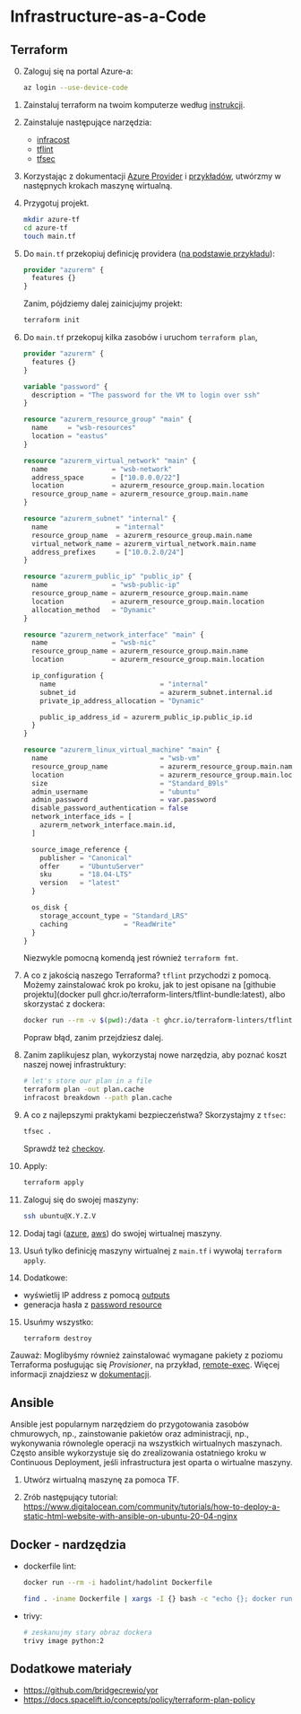# Infrastructure-as-a-Code

## Terraform

0. Zaloguj się na portal Azure-a:

   ```bash
   az login --use-device-code
   ```

1. Zainstaluj terraform na twoim komputerze według [instrukcji](https://learn.hashicorp.com/tutorials/terraform/install-cli).

2. Zainstaluje następujące narzędzia:

   - [infracost](https://www.infracost.io/docs/)
   - [tflint](https://github.com/terraform-linters/tflint)
   - [tfsec](https://github.com/aquasecurity/tfsec)

3. Korzystając z dokumentacji [Azure Provider](https://registry.terraform.io/providers/hashicorp/azurerm/latest/docs
) i [przykładów](https://github.com/hashicorp/terraform-provider-azurerm/tree/main/examples/virtual-machines), utwórzmy w następnych krokach maszynę wirtualną.

4. Przygotuj projekt.

   ```bash
   mkdir azure-tf
   cd azure-tf
   touch main.tf
   ```

5. Do `main.tf` przekopiuj definicję providera ([na podstawie przykładu](https://github.com/hashicorp/terraform-provider-azurerm/tree/main/examples/virtual-machines/linux/basic-password)):

   ```terraform
   provider "azurerm" {
     features {}
   }
   ```

   Zanim, pójdziemy dalej zainicjujmy projekt:

   ```bash
   terraform init
   ```

6. Do `main.tf` przekopuj kilka zasobów i uruchom `terraform plan`,

   ```terraform
   provider "azurerm" {
     features {}
   }

   variable "password" {
     description = "The password for the VM to login over ssh"
   }

   resource "azurerm_resource_group" "main" {
     name     = "wsb-resources"
     location = "eastus"
   }

   resource "azurerm_virtual_network" "main" {
     name                = "wsb-network"
     address_space       = ["10.0.0.0/22"]
     location            = azurerm_resource_group.main.location
     resource_group_name = azurerm_resource_group.main.name
   }

   resource "azurerm_subnet" "internal" {
     name                 = "internal"
     resource_group_name  = azurerm_resource_group.main.name
     virtual_network_name = azurerm_virtual_network.main.name
     address_prefixes     = ["10.0.2.0/24"]
   }

   resource "azurerm_public_ip" "public_ip" {
     name                = "wsb-public-ip"
     resource_group_name = azurerm_resource_group.main.name
     location            = azurerm_resource_group.main.location
     allocation_method   = "Dynamic"
   }

   resource "azurerm_network_interface" "main" {
     name                = "wsb-nic"
     resource_group_name = azurerm_resource_group.main.name
     location            = azurerm_resource_group.main.location

     ip_configuration {
       name                          = "internal"
       subnet_id                     = azurerm_subnet.internal.id
       private_ip_address_allocation = "Dynamic"

       public_ip_address_id = azurerm_public_ip.public_ip.id
     }
   }

   resource "azurerm_linux_virtual_machine" "main" {
     name                            = "wsb-vm"
     resource_group_name             = azurerm_resource_group.main.name
     location                        = azurerm_resource_group.main.location
     size                            = "Standard_B9ls"
     admin_username                  = "ubuntu"
     admin_password                  = var.password
     disable_password_authentication = false
     network_interface_ids = [
       azurerm_network_interface.main.id,
     ]

     source_image_reference {
       publisher = "Canonical"
       offer     = "UbuntuServer"
       sku       = "18.04-LTS"
       version   = "latest"
     }

     os_disk {
       storage_account_type = "Standard_LRS"
       caching              = "ReadWrite"
     }
   }
   ```

   Niezwykle pomocną komendą jest również `terraform fmt`.


7. A co z jakością naszego Terraforma? `tflint` przychodzi z pomocą. Możemy zainstalować krok po kroku, jak to jest opisane na [githubie projektu](docker pull ghcr.io/terraform-linters/tflint-bundle:latest), albo skorzystać z dockera:

   ```bash
   docker run --rm -v $(pwd):/data -t ghcr.io/terraform-linters/tflint-bundle
   ```

   Popraw błąd, zanim przejdziesz dalej.

8. Zanim zaplikujesz plan, wykorzystaj nowe narzędzia, aby poznać koszt naszej nowej infrastruktury:

   ```bash
   # let's store our plan in a file
   terraform plan -out plan.cache
   infracost breakdown --path plan.cache
    ```

9. A co z najlepszymi praktykami bezpieczeństwa? Skorzystajmy z `tfsec`: 

   ```bash
   tfsec .
   ```

   Sprawdź też [checkov](https://github.com/bridgecrewio/checkov/).

10. Apply:

    ```bash
    terraform apply
    ```

11. Zaloguj się do swojej maszyny:

    ```bash
    ssh ubuntu@X.Y.Z.V
    ```

12. Dodaj tagi ([azure](https://docs.microsoft.com/en-us/azure/azure-resource-manager/management/tag-resources?tabs=json), [aws](https://docs.aws.amazon.com/general/latest/gr/aws_tagging.html)) do swojej wirtualnej maszyny.

13. Usuń tylko definicję maszyny wirtualnej z `main.tf` i wywołaj `terraform apply`.

14. Dodatkowe:

   - wyświetlij IP address z pomocą [outputs](https://www.terraform.io/docs/language/values/outputs.html)
   - generacja hasła z [password resource](https://registry.terraform.io/providers/hashicorp/random/latest/docs/resources/password)

15. Usuńmy wszystko:

    ```bash
    terraform destroy
    ```

Zauważ: Moglibyśmy również zainstalować wymagane pakiety z poziomu Terraforma posługując się *Provisioner*, na przykład, [remote-exec](https://www.terraform.io/docs/language/resources/provisioners/remote-exec.html). Więcej informacji znajdziesz w [dokumentacji](https://www.terraform.io/docs/language/resources/provisioners/syntax.html).

## Ansible

Ansible jest popularnym narzędziem do przygotowania zasobów chmurowych, np., zainstowanie pakietów oraz administracji, np., wykonywania równolegle operacji na wszystkich wirtualnych maszynach. Często ansible wykorzystuje się do zrealizowania ostatniego kroku w Continuous Deployment, jeśli infrastructura jest oparta o wirtualne maszyny.

1. Utwórz wirtualną maszynę za pomoca TF.

2. Zrób następujący tutorial: https://www.digitalocean.com/community/tutorials/how-to-deploy-a-static-html-website-with-ansible-on-ubuntu-20-04-nginx

## Docker - nardzędzia

- dockerfile lint:

  ```bash
  docker run --rm -i hadolint/hadolint Dockerfile

  find . -iname Dockerfile | xargs -I {} bash -c "echo {}; docker run --rm -i hadolint/hadolint < {}"
  ```

- trivy:

  ```bash
  # zeskanujmy stary obraz dockera
  trivy image python:2
  ```

## Dodatkowe materiały

- https://github.com/bridgecrewio/yor
- https://docs.spacelift.io/concepts/policy/terraform-plan-policy